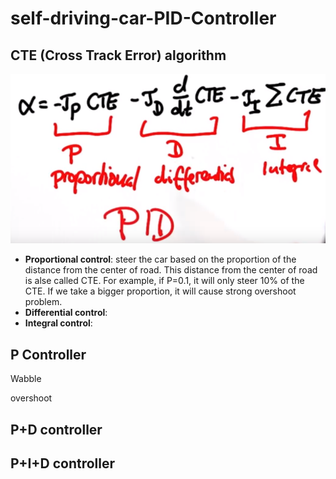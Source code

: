 # self-driving-car-PID-Controller

[//]: # (Image References)
[pid_algorithm]: ./assets/algorithm.PNG

## CTE (Cross Track Error) algorithm

![alt text][pid_algorithm]

- **Proportional control**: steer the car based on the proportion of the distance from the center of road. This distance from the center of road is alse called CTE. For example, if P=0.1, it will only steer 10% of the CTE. If we take a bigger proportion, it will cause strong overshoot problem.
- **Differential control**: 
- **Integral control**: 


## P Controller
Wabble

overshoot


## P+D controller


## P+I+D controller
